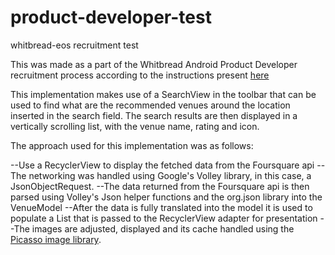 # product-developer-test
whitbread-eos recruitment test

This was made as a part of the Whitbread Android Product Developer recruitment process according to the instructions present [here](https://github.com/whitbread-eos/product-developer-test/blob/master/README.md)

This implementation makes use of a SearchView in the toolbar that can be used to find what are the recommended venues around the location inserted in the search field.
The search results are then displayed in a vertically scrolling list, with the venue name, rating and icon.

The approach used for this implementation was as follows:

--Use a RecyclerView to display the fetched data from the Foursquare api
--The networking was handled using Google's Volley library, in this case, a JsonObjectRequest.
--The data returned from the Foursquare api is then parsed using Volley's Json helper functions and the org.json library into the VenueModel
--After the data is fully translated into the model it is used to populate a List that is passed to the RecyclerView adapter for presentation
--The images are adjusted, displayed and its cache handled using the [Picasso image library](http://square.github.io/picasso/).
 
